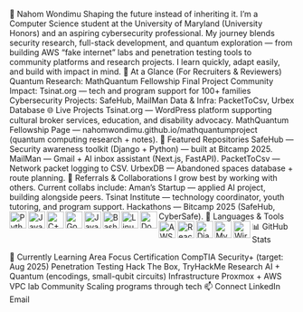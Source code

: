 🔭 Nahom Wondimu
Shaping the future instead of inheriting it.
I’m a Computer Science student at the University of Maryland (University Honors) and an aspiring cybersecurity professional. My journey blends security research, full-stack development, and quantum exploration — from building AWS “fake internet” labs and penetration testing tools to community platforms and research projects.
I learn quickly, adapt easily, and build with impact in mind.
📌 At a Glance (For Recruiters & Reviewers)
Quantum Research: MathQuantum Fellowship Final Project
Community Impact: Tsinat.org — tech and program support for 100+ families
Cybersecurity Projects: SafeHub, MailMan
Data & Infra: PacketToCsv, Urbex Database
🌐 Live Projects
Tsinat.org — WordPress platform supporting cultural broker services, education, and disability advocacy.
MathQuantum Fellowship Page — nahomwondimu.github.io/mathquantumproject (quantum computing research + notes).
🚀 Featured Repositories
SafeHub — Security awareness toolkit (Django + Python) — built at Bitcamp 2025.
MailMan — Gmail + AI inbox assistant (Next.js, FastAPI).
PacketToCsv — Network packet logging to CSV.
UrbexDB — Abandoned spaces database + route planning.
🤝 Referrals & Collaborations
I grow best by working with others. Current collabs include:
Aman’s Startup — applied AI project, building alongside peers.
Tsinat Institute — technology coordinator, youth tutoring, and program support.
Hackathons — Bitcamp 2025 (SafeHub, CyberSafe).
🧰 Languages & Tools
<img align="left" alt="Python" width="30" src="https://cdn.jsdelivr.net/gh/devicons/devicon/icons/python/python-original.svg"/> <img align="left" alt="Java" width="30" src="https://cdn.jsdelivr.net/gh/devicons/devicon/icons/java/java-original.svg"/> <img align="left" alt="C++" width="30" src="https://cdn.jsdelivr.net/gh/devicons/devicon/icons/cplusplus/cplusplus-original.svg"/> <img align="left" alt="Go" width="30" src="https://cdn.jsdelivr.net/gh/devicons/devicon/icons/go/go-original.svg"/> <img align="left" alt="JavaScript" width="30" src="https://cdn.jsdelivr.net/gh/devicons/devicon/icons/javascript/javascript-original.svg"/> <img align="left" alt="Bash" width="30" src="https://cdn.jsdelivr.net/gh/devicons/devicon/icons/bash/bash-original.svg"/> <img align="left" alt="Linux" width="30" src="https://cdn.jsdelivr.net/gh/devicons/devicon/icons/linux/linux-original.svg"/> <img align="left" alt="Docker" width="30" src="https://cdn.jsdelivr.net/gh/devicons/devicon/icons/docker/docker-original.svg"/> <img align="left" alt="AWS" width="30" src="https://cdn.jsdelivr.net/gh/devicons/devicon/icons/amazonwebservices/amazonwebservices-original.svg"/> <img align="left" alt="React" width="30" src="https://cdn.jsdelivr.net/gh/devicons/devicon/icons/react/react-original.svg"/> <img align="left" alt="Django" width="30" src="https://cdn.jsdelivr.net/gh/devicons/devicon/icons/django/django-plain.svg"/> <img align="left" alt="MySQL" width="30" src="https://cdn.jsdelivr.net/gh/devicons/devicon/icons/mysql/mysql-original.svg"/> <img align="left" alt="Wireshark" width="30" src="https://cdn.jsdelivr.net/gh/devicons/devicon/icons/wireshark/wireshark-original.svg"/> <br/>
📊 GitHub Stats



🌱 Currently Learning
Area	Focus
Certification	CompTIA Security+ (target: Aug 2025)
Penetration Testing	Hack The Box, TryHackMe
Research	AI + Quantum (encodings, small-qubit circuits)
Infrastructure	Proxmox + AWS VPC lab
Community	Scaling programs through tech
📫 Connect
LinkedIn
Email
